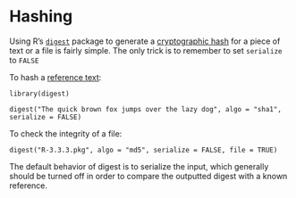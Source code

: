 # Hashing

Using R’s [`digest`](https://cran.r-project.org/web/packages/digest/index.html) package to generate a [cryptographic hash](http://en.wikipedia.org/wiki/Cryptographic_hash_function) for a piece of text or a file is fairly simple.  The only trick is to remember to set `serialize` to `FALSE`

To hash a [reference text](http://en.wikipedia.org/wiki/SHA-1#Example_hashes):

```
library(digest)

digest("The quick brown fox jumps over the lazy dog", algo = "sha1", serialize = FALSE)
```

To check the integrity of a file:

```
digest("R-3.3.3.pkg", algo = "md5", serialize = FALSE, file = TRUE)
```

The default behavior of digest is to serialize the input, which generally should be turned off in order to compare the outputted digest with a known reference.
